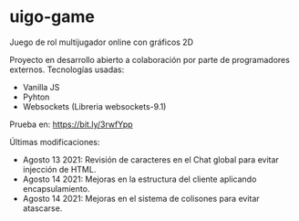 # uigo-game
Juego de rol multijugador online con gráficos 2D

Proyecto en desarrollo abierto a colaboración por parte de programadores externos.
Tecnologías usadas:
- Vanilla JS
- Pyhton
- Websockets (Libreria websockets-9.1)

Prueba en: https://bit.ly/3rwfYpp

Últimas modificaciones:
- Agosto 13 2021: Revisión de caracteres en el Chat global para evitar injección de HTML.
- Agosto 14 2021: Mejoras en la estructura del cliente aplicando encapsulamiento.
- Agosto 14 2021: Mejoras en el sistema de colisones para evitar atascarse.

